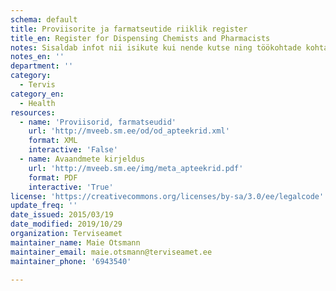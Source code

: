 ```yaml
---
schema: default
title: Proviisorite ja farmatseutide riiklik register
title_en: Register for Dispensing Chemists and Pharmacists
notes: Sisaldab infot nii isikute kui nende kutse ning töökohtade kohta.
notes_en: ''
department: ''
category:
  - Tervis
category_en:
  - Health
resources:
  - name: 'Proviisorid, farmatseudid'
    url: 'http://mveeb.sm.ee/od/od_apteekrid.xml'
    format: XML
    interactive: 'False'
  - name: Avaandmete kirjeldus
    url: 'http://mveeb.sm.ee/img/meta_apteekrid.pdf'
    format: PDF
    interactive: 'True'
license: 'https://creativecommons.org/licenses/by-sa/3.0/ee/legalcode'
update_freq: ''
date_issued: 2015/03/19
date_modified: 2019/10/29
organization: Terviseamet
maintainer_name: Maie Otsmann
maintainer_email: maie.otsmann@terviseamet.ee
maintainer_phone: '6943540'

---
```

